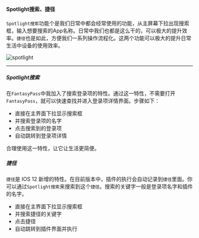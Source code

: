 #### Spotlight搜索、捷径

`Spotlight搜索`功能个是我们日常中都会经常使用的功能，从主屏幕下拉出现搜索框，输入想要搜索的App名称。日常中我们也都是这么干的，可以极大的提升效率。`捷径`也是如此，方便我们一系列操作流程化。这两个功能可以极大的提升日常生活中设备的使用效率。

![spotlight](spotlight.png)

---

##### Spotlight搜索

在`FantasyPass`中我加入了搜索登录项的特性。通过这一特性，不需要打开`FantasyPass`，就可以快速查找并进入登录项详情界面。步骤如下：

* 直接在主界面下拉显示搜索框
* 并搜索登录项的名字
* 点击搜索到的登录项
* 自动跳转到登录项详情

合理使用这一特性，让它让生活更简便。



##### 捷径

`捷径`是 IOS 12 新增的特性。在目前版本中，插件的执行会自动记录到`捷径`里面。你可以通过`Spotlight搜索`来搜索到这个`捷径`。搜索的关键字一般是登录项名字和插件的名字。

* 直接在主界面下拉显示搜索框
* 并搜索捷径的关键字
* 点击捷径
* 自动跳转到插件界面并执行



